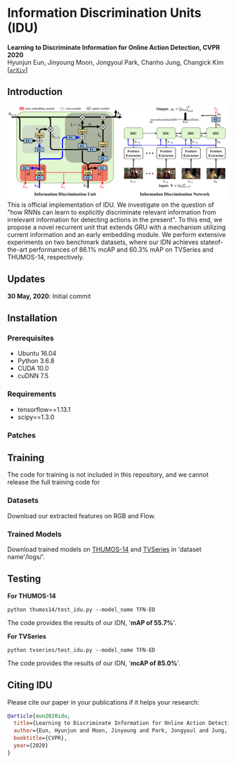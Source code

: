 # Information Discrimination Units (IDU)
**Learning to Discriminate Information for Online Action Detection, CVPR 2020**  
Hyunjun Eun, Jinyoung Moon, Jongyoul Park, Chanho Jung, Changick Kim  
[[`arXiv`](https://arxiv.org/abs/1912.04461)]

## Introduction
<div align="center">
  <img src="figures/framework.png" width="1000px" />
</div>
This is official implementation of IDU. We investigate on the question of "how RNNs can learn to explicitly discriminate relevant information from irrelevant information for detecting actions in the present". To this end, we propose a novel recurrent unit that
extends GRU with a mechanism utilizing current information and an early embedding module. We perform extensive experiments
on two benchmark datasets, where our IDN achieves stateof-the-art performances of 86.1% mcAP and 60.3% mAP on TVSeries and THUMOS-14, respectively.

## Updates
**30 May, 2020**: Initial commit

## Installation

### Prerequisites
- Ubuntu 16.04  
- Python 3.6.8   
- CUDA 10.0  
- cuDNN 7.5

### Requirements
- tensorflow==1.13.1  
- scipy==1.3.0  

### Patches

## Training
The code for training is not included in this repository, and we cannot release the full training code for

### Datasets
Download our extracted features on RGB and Flow.

### Trained Models
Download trained models on [THUMOS-14](https://drive.google.com/uc?export=download&confirm=8b-Z&id=1DUpOzbLG-8ptpPVJrzsRiKFRIaO1FBcs) and [TVSeries](https://drive.google.com/uc?export=download&confirm=A33G&id=1zJ7EfhQg91XVrV9ryjvmcoyQDEl3U_Fn) in 'dataset name'/logs/'.

## Testing

__For THUMOS-14__  
```
python thumos14/test_idu.py --model_name TFN-ED
```
The code provides the results of our IDN, '__mAP of 55.7%__'.  

__For TVSeries__  
```
python tvseries/test_idu.py --model_name TFN-ED
```
The code provides the results of our IDN, '__mcAP of 85.0%__'.  

## Citing IDU
Please cite our paper in your publications if it helps your research:

```BibTeX
@article{eun2020idu,
  title={Learning to Discriminate Information for Online Action Detection},
  author={Eun, Hyunjun and Moon, Jinyoung and Park, Jongyoul and Jung, Chanho and Kim, Changick},
  booktitle={CVPR},
  year={2020}
} 
```

